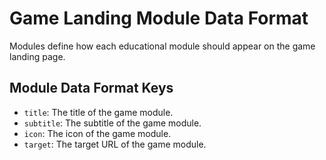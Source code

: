 # Game Landing Module Data Format

Modules define how each educational module should appear on the game landing page.

## Module Data Format Keys

* `title`: The title of the game module.
* `subtitle`: The subtitle of the game module.
* `icon`: The icon of the game module.
* `target`: The target URL of the game module.
